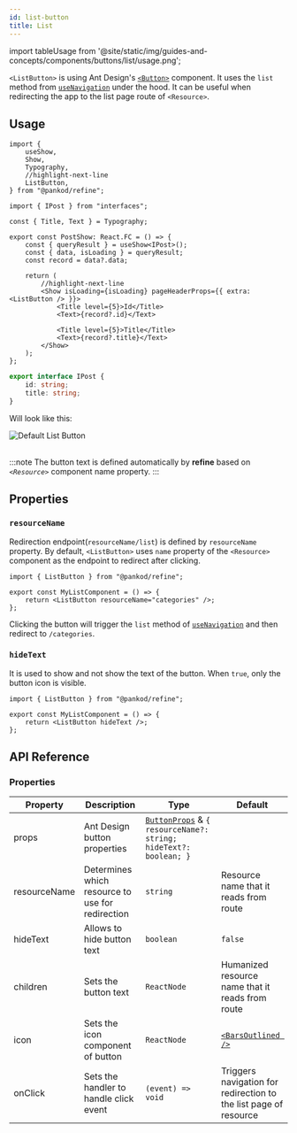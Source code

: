 ```yaml
---
id: list-button
title: List
---
```


import tableUsage from '@site/static/img/guides-and-concepts/components/buttons/list/usage.png';

`<ListButton>` is using Ant Design's [`<Button>`](https://ant.design/components/button/) component. It uses the `list` method from [`useNavigation`](api-references/hooks/navigation/useNavigation.md) under the hood. It can be useful when redirecting the app to the list page route of `<Resource>`.

## Usage

```tsx
import {
    useShow,
    Show,
    Typography,
    //highlight-next-line
    ListButton,
} from "@pankod/refine";

import { IPost } from "interfaces";

const { Title, Text } = Typography;

export const PostShow: React.FC = () => {
    const { queryResult } = useShow<IPost>();
    const { data, isLoading } = queryResult;
    const record = data?.data;

    return (
        //highlight-next-line
        <Show isLoading={isLoading} pageHeaderProps={{ extra: <ListButton /> }}>
            <Title level={5}>Id</Title>
            <Text>{record?.id}</Text>

            <Title level={5}>Title</Title>
            <Text>{record?.title}</Text>
        </Show>
    );
};
```

```ts
export interface IPost {
    id: string;
    title: string;
}
```

Will look like this:

<div>
    <img src={tableUsage} alt="Default List Button" />
</div>
<br/>

:::note
The button text is defined automatically by **refine** based on _`<Resource>`_ component name property.
:::

## Properties

### `resourceName`

Redirection endpoint(`resourceName/list`) is defined by `resourceName` property. By default, `<ListButton>` uses `name` property of the `<Resource>` component as the endpoint to redirect after clicking.

```tsx
import { ListButton } from "@pankod/refine";

export const MyListComponent = () => {
    return <ListButton resourceName="categories" />;
};
```

Clicking the button will trigger the `list` method of [`useNavigation`](api-references/hooks/navigation/useNavigation.md) and then redirect to `/categories`.

### `hideText`

It is used to show and not show the text of the button. When `true`, only the button icon is visible.

```tsx
import { ListButton } from "@pankod/refine";

export const MyListComponent = () => {
    return <ListButton hideText />;
};
```

## API Reference

### Properties

| Property     | Description                                      | Type                                                                                                          | Default                                                          |
| ------------ | ------------------------------------------------ | ------------------------------------------------------------------------------------------------------------- | ---------------------------------------------------------------- |
| props        | Ant Design button properties                     | [`ButtonProps`](https://ant.design/components/button/#API) & `{ resourceName?: string; hideText?: boolean; }` |                                                                  |
| resourceName | Determines which resource to use for redirection | `string`                                                                                                      | Resource name that it reads from route                           |
| hideText     | Allows to hide button text                       | `boolean`                                                                                                     | `false`                                                          |
| children     | Sets the button text                             | `ReactNode`                                                                                                   | Humanized resource name that it reads from route                 |
| icon         | Sets the icon component of button                | `ReactNode`                                                                                                   | [`<BarsOutlined />`](https://ant.design/components/icon/)        |
| onClick      | Sets the handler to handle click event           | `(event) => void`                                                                                             | Triggers navigation for redirection to the list page of resource |
